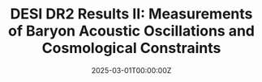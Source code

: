 ---
title: "DESI DR2 Results II: Measurements of Baryon Acoustic Oscillations and Cosmological Constraints"
authors:
- DESI Collaboration
- 
date: "2025-03-01T00:00:00Z"
publication_types: ["article-journal"]
publication: "arXiv preprint arXiv:2503.14738"
summary: "BAO and cosmology results from DESI DR2."
url_pdf: "https://arxiv.org/pdf/2503.14738"
featured: true
image: 
  caption: ''
  focal_point: ''
  preview_only: false
projects: []
slides: ""
---